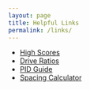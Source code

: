 ```yaml
---
layout: page
title: Helpful Links
permalink: /links/
---
```


- [High Scores][4]
- [Drive Ratios][2]
- [PID Guide][3]
- [Spacing Calculator][1]



[1]: http://www.dvhsrobotics.com/Resources/designtools
[2]: /pdfs/drive-ratios.pdf
[3]: /pdfs/pid-guide.pdf
[4]: http://vex.us.nallen.me/extras/high_scores
